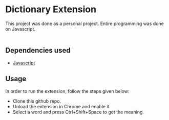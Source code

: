 # Dictionary Extension
This project was done as a personal project. Entire programming was done on Javascript.<br><br>

## Dependencies used

   * [Javascript](https://www.javascript.com/)
## Usage

In order to run the extension, follow the steps given below:

* Clone this github repo.
* Unload the extension in Chrome and enable it.
* Select a word and press Ctrl+Shift+Space to get the meaning.

